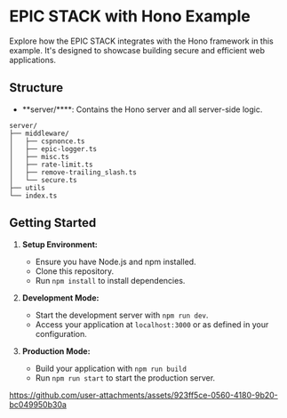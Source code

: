 # EPIC STACK with Hono Example

Explore how the EPIC STACK integrates with the Hono framework in this example. It's designed to showcase building secure and efficient web applications.

## Structure

- **server/****: Contains the Hono server and all server-side logic.

```plaintext
server/
├── middleware/
│   ├── cspnonce.ts
│   ├── epic-logger.ts
│   ├── misc.ts
│   ├── rate-limit.ts
│   ├── remove-trailing_slash.ts
│   └── secure.ts
├── utils
└── index.ts
```

## Getting Started

1. **Setup Environment:**
   - Ensure you have Node.js and npm installed.
   - Clone this repository.
   - Run `npm install` to install dependencies.

2. **Development Mode:**
   - Start the development server with `npm run dev`.
   - Access your application at `localhost:3000` or as defined in your configuration.

3. **Production Mode:**
   - Build your application with `npm run build`
   - Run `npm run start` to start the production server.



https://github.com/user-attachments/assets/923ff5ce-0560-4180-9b20-bc049950b30a





